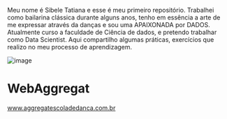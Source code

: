   Meu nome é Sibele Tatiana e esse é meu primeiro repositório.
  Trabalhei como bailarina clássica durante alguns anos, tenho em essência a arte de me expressar através da danças e sou uma APAIXONADA por DADOS.
  Atualmente curso a faculdade de Ciência de dados, e pretendo trabalhar como Data Scientist.
  Aqui compartilho algumas práticas, exercícios que realizo no meu processo de aprendizagem.

![image](https://github.com/SibeleTatiana/WebAggregat/assets/147422002/aa78d553-285e-4ccd-b44f-6f7916a72adb)


# WebAggregat
www.aggregatescoladedanca.com.br
